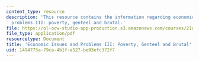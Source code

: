 ```yaml
---
content_type: resource
description: 'This resource contains the information regarding economic issues and
  problems III: poverty, genteel and brutal.'
file: https://ol-ocw-studio-app-production.s3.amazonaws.com/courses/21a-230j-the-contemporary-american-family-spring-2004/1494775a79ca4b1fa527be93efc372f7_MIT21A_230JS04_22edin.pdf
file_type: application/pdf
resourcetype: Document
title: 'Economic Issues and Problems III: Poverty, Genteel and Brutal'
uid: 1494775a-79ca-4b1f-a527-be93efc372f7
---
```


